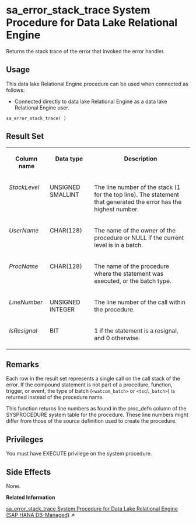 <!-- loio8175645e6ce21014bb799dc7da2f9b46 -->

# sa\_error\_stack\_trace System Procedure for Data Lake Relational Engine

Returns the stack trace of the error that invoked the error handler.



<a name="loio8175645e6ce21014bb799dc7da2f9b46__section_p4t_vqn_14b"/>

## Usage

This data lake Relational Engine procedure can be used when connected as follows:

-   Connected directly to data lake Relational Engine as a data lake Relational Engine user.



```
sa_error_stack_trace( )
```



<a name="loio8175645e6ce21014bb799dc7da2f9b46__sa_error_stack_trace_result_set"/>

## Result Set


<table>
<tr>
<th valign="top">

Column name

</th>
<th valign="top">

Data type

</th>
<th valign="top">

Description

</th>
</tr>
<tr>
<td valign="top">

*StackLevel*

</td>
<td valign="top">

UNSIGNED SMALLINT

</td>
<td valign="top">

The line number of the stack \(1 for the top line\). The statement that generated the error has the highest number.

</td>
</tr>
<tr>
<td valign="top">

*UserName*

</td>
<td valign="top">

CHAR\(128\)

</td>
<td valign="top">

The name of the owner of the procedure or NULL if the current level is in a batch.

</td>
</tr>
<tr>
<td valign="top">

*ProcName*

</td>
<td valign="top">

CHAR\(128\)

</td>
<td valign="top">

The name of the procedure where the statement was executed, or the batch type.

</td>
</tr>
<tr>
<td valign="top">

*LineNumber*

</td>
<td valign="top">

UNSIGNED INTEGER

</td>
<td valign="top">

The line number of the call within the procedure.

</td>
</tr>
<tr>
<td valign="top">

*IsResignal*

</td>
<td valign="top">

BIT

</td>
<td valign="top">

1 if the statement is a resignal, and 0 otherwise.

</td>
</tr>
</table>



<a name="loio8175645e6ce21014bb799dc7da2f9b46__sa_error_stack_trace_remarks"/>

## Remarks

Each row in the result set represents a single call on the call stack of the error. If the compound statement is not part of a procedure, function, trigger, or event, the type of batch \(`<watcom_batch>` or `<tsql_batch>`\) is returned instead of the procedure name.

This function returns line numbers as found in the proc\_defn column of the SYSPROCEDURE system table for the procedure. These line numbers might differ from those of the source definition used to create the procedure.



<a name="loio8175645e6ce21014bb799dc7da2f9b46__sa_error_stack_trace_privileges"/>

## Privileges

You must have EXECUTE privilege on the system procedure.



<a name="loio8175645e6ce21014bb799dc7da2f9b46__sa_error_stack_trace_side_effects"/>

## Side Effects

None.

**Related Information**  


[sa_error_stack_trace System Procedure for Data Lake Relational Engine (SAP HANA DB-Managed)](https://help.sap.com/viewer/a898e08b84f21015969fa437e89860c8/2024_1_QRC/en-US/d4336779fbe149d788248a86b5124222.html "Returns the stack trace of the error that invoked the error handler.") :arrow_upper_right:

